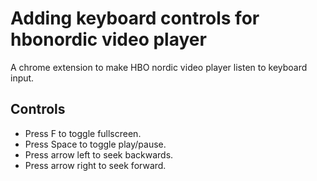 # Adding keyboard controls for hbonordic video player

A chrome extension to make HBO nordic video player listen to keyboard input.

## Controls
  - Press F to toggle fullscreen.
  - Press Space to toggle play/pause.
  - Press arrow left to seek backwards.
  - Press arrow right to seek forward.
